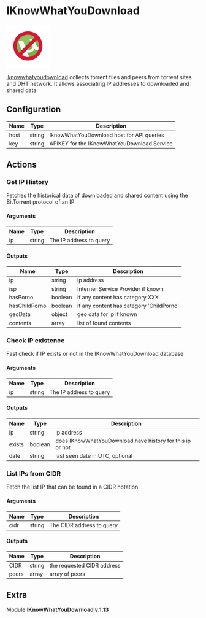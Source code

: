 # IKnowWhatYouDownload


![IKnowWhatYouDownload](../../assets/playbooks/library/iknowwhatyoudownload.png)


[iknowwhatyoudownload](https://iknowwhatyoudownload.com) collects torrent files and peers from torrent sites and DHT network. It allows associating IP addresses to downloaded and shared data

## Configuration



| Name      |  Type   |  Description  |
| --------- | ------- | --------------------------- |
| host | string | IknowWhatYouDownload host for API queries |
| key | string | APIKEY for the IKnowWhatYouDownload Service |








## Actions

### Get IP History

Fetches the historical data of downloaded and shared content using the BitTorrent protocol of an IP



#### Arguments

| Name      |  Type   |  Description  |
| --------- | ------- | --------------------------- |
| ip | string | The IP address to query |






#### Outputs
| Name      |  Type   |  Description  |
| --------- | ------- | --------------------------- |
| ip | string | ip address |
| isp | string | Interner Service Provider if known |
| hasPorno | boolean | if any content has category XXX |
| hasChildPorno | boolean | if any content has category 'ChildPorno' |
| geoData | object | geo data for ip if known |
| contents | array | list of found contents |







### Check IP existence

Fast check if IP exists or not in the IKnowWhatYouDownload database



#### Arguments

| Name      |  Type   |  Description  |
| --------- | ------- | --------------------------- |
| ip | string | The IP address to query |






#### Outputs
| Name      |  Type   |  Description  |
| --------- | ------- | --------------------------- |
| ip | string | ip address |
| exists | boolean | does IKnowWhatYouDownload have history for this ip or not |
| date | string | last seen date in UTC, optional |







### List IPs from CIDR

Fetch the list IP that can be found in a CIDR notation



#### Arguments

| Name      |  Type   |  Description  |
| --------- | ------- | --------------------------- |
| cidr | string | The CIDR address to query |






#### Outputs
| Name      |  Type   |  Description  |
| --------- | ------- | --------------------------- |
| CIDR | string | the requested CIDR address |
| peers | array | array of peers |












## Extra

Module **IKnowWhatYouDownload v.1.13**

